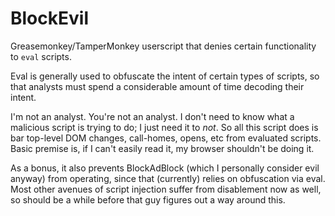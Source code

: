 # BlockEvil

Greasemonkey/TamperMonkey userscript that denies certain functionality to `eval` scripts.

Eval is generally used to obfuscate the intent of certain types of scripts, so that analysts must spend a considerable amount of time decoding their intent.

I'm not an analyst.  You're not an analyst.  I don't need to know what a malicious script is trying to do; I just need it to _not_.  So all this script does is bar top-level DOM changes, call-homes, opens, etc from evaluated scripts.  Basic premise is, if I can't easily read it, my browser shouldn't be doing it.

As a bonus, it also prevents BlockAdBlock (which I personally consider evil anyway) from operating, since that (currently) relies on obfuscation via eval.  Most other avenues of script injection suffer from disablement now as well, so should be a while before that guy figures out a way around this.
